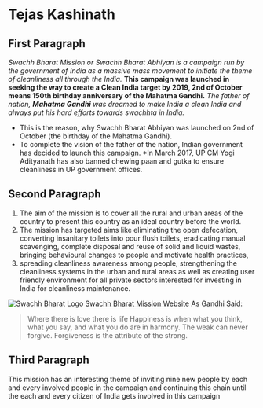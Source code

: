 # Tejas Kashinath
## First Paragraph
*Swachh Bharat Mission or Swachh Bharat Abhiyan is a campaign run by the government of India as a massive mass movement to initiate the theme of cleanliness all through the India.*
**This campaign was launched in seeking the way to create a Clean India target by 2019, 2nd of October means 150th birthday anniversary of the Mahatma Gandhi.**
*The father of nation, **Mahatma Gandhi** was dreamed to make India a clean India and always put his hard efforts towards swachhta in India.*
* This is the reason, why Swachh Bharat Abhiyan was launched on 2nd of October (the birthday of the Mahatma Gandhi). 
* To complete the vision of the father of the nation, Indian government has decided to launch this campaign. 
  *In March 2017, UP CM Yogi Adityanath has also banned chewing paan and gutka to ensure cleanliness in UP government offices.
## Second Paragraph
1. The aim of the mission is to cover all the rural and urban areas of the country to present this country as an ideal country before the world. 
2. The mission has targeted aims like eliminating the open defecation, converting insanitary toilets into pour flush toilets, eradicating manual scavenging, complete disposal and reuse of solid and liquid wastes, bringing behavioural changes to people and motivate health practices, 
3. spreading cleanliness awareness among people, strengthening the cleanliness systems in the urban and rural areas as well as creating user friendly environment for all private sectors interested for investing in India for cleanliness maintenance.

![Swachh Bharat Logo](https://akm-img-a-in.tosshub.com/indiatoday/images/story/201705/banega-swachh-india-650_052617023343.jpg)
[Swachh Bharat Mission Website](http://swachhbharatmission.gov.in/sbmcms/index.htm)
As Gandhi Said: 
>Where there is love there is life
>Happiness is when what you think, what you say, and what you do are in harmony.
>The weak can never forgive. Forgiveness is the attribute of the strong.


## Third Paragraph
This mission has an interesting theme of inviting nine new people by each and every involved people in the campaign and continuing this chain until the each and every citizen of India gets involved in this campaign
